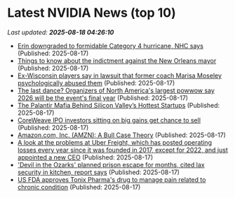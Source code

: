 # Latest NVIDIA News (top 10)
_Last updated: **2025-08-18 04:26:10**_

- [Erin downgraded to formidable Category 4 hurricane, NHC says](https://biztoc.com/x/d12164acc1e8bcb5) (Published: 2025-08-17)
- [Things to know about the indictment against the New Orleans mayor](https://biztoc.com/x/fb68cb30baf50340) (Published: 2025-08-17)
- [Ex-Wisconsin players say in lawsuit that former coach Marisa Moseley psychologically abused them](https://biztoc.com/x/394f9695af41c01c) (Published: 2025-08-17)
- [The last dance? Organizers of North America's largest powwow say 2026 will be the event's final year](https://biztoc.com/x/1867497f89e58a0a) (Published: 2025-08-17)
- [The Palantir Mafia Behind Silicon Valley’s Hottest Startups](https://biztoc.com/x/56c2ba107ed60487) (Published: 2025-08-17)
- [CoreWeave IPO investors sitting on big gains get chance to sell](https://economictimes.indiatimes.com/tech/technology/coreweave-ipo-investors-sitting-on-big-gains-get-chance-to-sell/articleshow/123341567.cms) (Published: 2025-08-17)
- [Amazon.com, Inc. (AMZN): A Bull Case Theory](https://finance.yahoo.com/news/amazon-com-inc-amzn-bull-024329139.html) (Published: 2025-08-17)
- [A look at the problems at Uber Freight, which has posted operating losses every year since it was founded in 2017, except for 2022, and just appointed a new CEO](https://biztoc.com/x/e0a3b207373aa3d3) (Published: 2025-08-17)
- ['Devil in the Ozarks' planned prison escape for months, cited lax security in kitchen, report says](https://biztoc.com/x/f66bc4a7f5cdf513) (Published: 2025-08-17)
- [US FDA approves Tonix Pharma's drug to manage pain related to chronic condition](https://biztoc.com/x/37b90b2f0f99d528) (Published: 2025-08-17)
